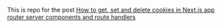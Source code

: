 This is repo for the post [How to get, set and delete cookies in Next.js app router server components and route handlers](https://everythingcs.dev/blog/nextjs-set-get-delete-cookies-server-routes-app-router)